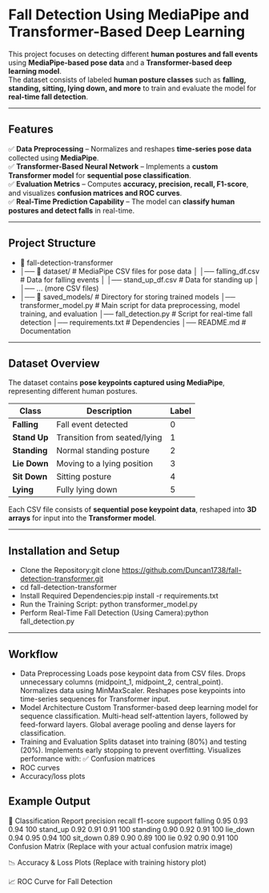 # Fall Detection Using MediaPipe and Transformer-Based Deep Learning  

This project focuses on detecting different **human postures and fall events** using **MediaPipe-based pose data** and a **Transformer-based deep learning model**.  
The dataset consists of labeled **human posture classes** such as **falling, standing, sitting, lying down, and more** to train and evaluate the model for **real-time fall detection**.

---

##  Features
✅ **Data Preprocessing** – Normalizes and reshapes **time-series pose data** collected using **MediaPipe**.  
✅ **Transformer-Based Neural Network** – Implements a **custom Transformer model** for **sequential pose classification**.  
✅ **Evaluation Metrics** – Computes **accuracy, precision, recall, F1-score**, and visualizes **confusion matrices and ROC curves**.  
✅ **Real-Time Prediction Capability** – The model can **classify human postures and detect falls** in real-time.  

---

## Project Structure
- 📂 fall-detection-transformer 
- │── 📂 dataset/ # MediaPipe CSV files for pose data │ │── falling_df.csv # Data for falling events │ │── stand_up_df.csv # Data for standing up │ │── ... (more CSV files)
- │── 📂 saved_models/ # Directory for storing trained models │── transformer_model.py # Main script for data preprocessing, model training, and evaluation │──    fall_detection.py # Script for real-time fall detection │── requirements.txt # Dependencies │── README.md # Documentation


---

## Dataset Overview

The dataset contains **pose keypoints captured using MediaPipe**, representing different human postures.

| Class       | Description                        | Label |
|------------|------------------------------------|-------|
| **Falling**  | Fall event detected               | 0 |
| **Stand Up** | Transition from seated/lying      | 1 |
| **Standing** | Normal standing posture          | 2 |
| **Lie Down** | Moving to a lying position       | 3 |
| **Sit Down** | Sitting posture                  | 4 |
| **Lying**    | Fully lying down                 | 5 |

Each CSV file consists of **sequential pose keypoint data**, reshaped into **3D arrays** for input into the **Transformer model**.

---

## Installation and Setup

- Clone the Repository:git clone https://github.com/Duncan1738/fall-detection-transformer.git
- cd fall-detection-transformer
- Install Required Dependencies:pip install -r requirements.txt
- Run the Training Script: python transformer_model.py
- Perform Real-Time Fall Detection (Using Camera):python fall_detection.py
---
## Workflow
- Data Preprocessing
Loads pose keypoint data from CSV files.
Drops unnecessary columns (midpoint_1, midpoint_2, central_point).
Normalizes data using MinMaxScaler.
Reshapes pose keypoints into time-series sequences for Transformer input.
- Model Architecture
Custom Transformer-based deep learning model for sequence classification.
Multi-head self-attention layers, followed by feed-forward layers.
Global average pooling and dense layers for classification.
- Training and Evaluation
Splits dataset into training (80%) and testing (20%).
Implements early stopping to prevent overfitting.
Visualizes performance with: ✅ Confusion matrices
-  ROC curves
-  Accuracy/loss plots
## Example Output
🔹 Classification Report
              precision    recall    f1-score   support
falling          0.95       0.93       0.94       100
stand_up        0.92       0.91       0.91       100
standing        0.90       0.92       0.91       100
lie_down        0.94       0.95       0.94       100
sit_down        0.89       0.90       0.89       100
lie             0.92       0.90       0.91       100
 Confusion Matrix
(Replace with your actual confusion matrix image)

📉 Accuracy & Loss Plots
(Replace with training history plot)

📈 ROC Curve for Fall Detection

